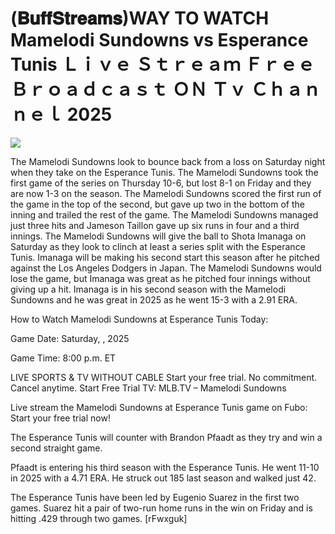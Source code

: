 # (𝐁𝐮𝐟𝐟𝐒𝐭𝐫𝐞𝐚𝐦𝐬)WAY TO WATCH Mamelodi Sundowns vs Esperance Tunis Ｌｉｖｅ Ｓｔｒｅａｍ Ｆｒｅｅ Ｂｒｏａｄｃａｓｔ ＯＮ Ｔｖ Ｃｈａｎｎｅｌ  2025  
  
  
[![](https://i.imgur.com/qSNzIqt.png)](https://movie.rssnews.media/XTQFvAU.php)  
  
The Mamelodi Sundowns look to bounce back from a loss on Saturday night when they take on the Esperance Tunis. The Mamelodi Sundowns took the first game of the series on Thursday 10-6, but lost 8-1 on Friday and they are now 1-3 on the season. The Mamelodi Sundowns scored the first run of the game in the top of the second, but gave up two in the bottom of the inning and trailed the rest of the game. The Mamelodi Sundowns managed just three hits and Jameson Taillon gave up six runs in four and a third innings. The Mamelodi Sundowns will give the ball to Shota Imanaga on Saturday as they look to clinch at least a series split with the Esperance Tunis. Imanaga will be making his second start this season after he pitched against the Los Angeles Dodgers in Japan. The Mamelodi Sundowns would lose the game, but Imanaga was great as he pitched four innings without giving up a hit. Imanaga is in his second season with the Mamelodi Sundowns and he was great in 2025 as he went 15-3 with a 2.91 ERA.

How to Watch Mamelodi Sundowns at Esperance Tunis Today:

Game Date: Saturday, , 2025

Game Time: 8:00 p.m. ET

LIVE SPORTS & TV WITHOUT CABLE
Start your free trial. No commitment. Cancel anytime.
Start Free Trial
TV: MLB.TV – Mamelodi Sundowns

Live stream the Mamelodi Sundowns at Esperance Tunis game on Fubo: Start your free trial now!

The Esperance Tunis will counter with Brandon Pfaadt as they try and win a second straight game.

Pfaadt is entering his third season with the Esperance Tunis. He went 11-10 in 2025 with a 4.71 ERA. He struck out 185 last season and walked just 42.

The Esperance Tunis have been led by Eugenio Suarez in the first two games. Suarez hit a pair of two-run home runs in the win on Friday and is hitting .429 through two games. [rFwxguk]